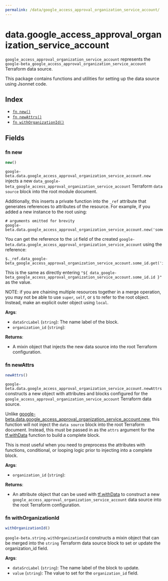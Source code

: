 ```yaml
---
permalink: /data/google_access_approval_organization_service_account/
---
```


# data.google_access_approval_organization_service_account

`google_access_approval_organization_service_account` represents the `google-beta_google_access_approval_organization_service_account` Terraform data source.



This package contains functions and utilities for setting up the data source using Jsonnet code.


## Index

* [`fn new()`](#fn-new)
* [`fn newAttrs()`](#fn-newattrs)
* [`fn withOrganizationId()`](#fn-withorganizationid)

## Fields

### fn new

```ts
new()
```


`google-beta.data.google_access_approval_organization_service_account.new` injects a new `data_google-beta_google_access_approval_organization_service_account` Terraform `data source`
block into the root module document.

Additionally, this inserts a private function into the `_ref` attribute that generates references to attributes of the
resource. For example, if you added a new instance to the root using:

    # arguments omitted for brevity
    google-beta.data.google_access_approval_organization_service_account.new('some_id')

You can get the reference to the `id` field of the created `google-beta.data.google_access_approval_organization_service_account` using the reference:

    $._ref.data_google-beta_google_access_approval_organization_service_account.some_id.get('id')

This is the same as directly entering `"${ data_google-beta_google_access_approval_organization_service_account.some_id.id }"` as the value.

NOTE: if you are chaining multiple resources together in a merge operation, you may not be able to use `super`, `self`,
or `$` to refer to the root object. Instead, make an explicit outer object using `local`.

**Args**:
  - `dataSrcLabel` (`string`): The name label of the block.
  - `organization_id` (`string`): 

**Returns**:
- A mixin object that injects the new data source into the root Terraform configuration.


### fn newAttrs

```ts
newAttrs()
```


`google-beta.data.google_access_approval_organization_service_account.newAttrs` constructs a new object with attributes and blocks configured for the `google_access_approval_organization_service_account`
Terraform data source.

Unlike [google-beta.data.google_access_approval_organization_service_account.new](#fn-googleaccessapprovalorganizationserviceaccountnew), this function will not inject the `data source`
block into the root Terraform document. Instead, this must be passed in as the `attrs` argument for the
[tf.withData](https://github.com/tf-libsonnet/core/tree/main/docs#fn-withdata) function to build a complete block.

This is most useful when you need to preprocess the attributes with functions, conditional, or looping logic prior to
injecting into a complete block.

**Args**:
  - `organization_id` (`string`): 

**Returns**:
  - An attribute object that can be used with [tf.withData](https://github.com/tf-libsonnet/core/tree/main/docs#fn-withdata) to construct a new `google_access_approval_organization_service_account` data source into the root Terraform configuration.


### fn withOrganizationId

```ts
withOrganizationId()
```

`google-beta.string.withOrganizationId` constructs a mixin object that can be merged into the `string`
Terraform data source block to set or update the organization_id field.



**Args**:
  - `dataSrcLabel` (`string`): The name label of the block to update.
  - `value` (`string`): The value to set for the `organization_id` field.
